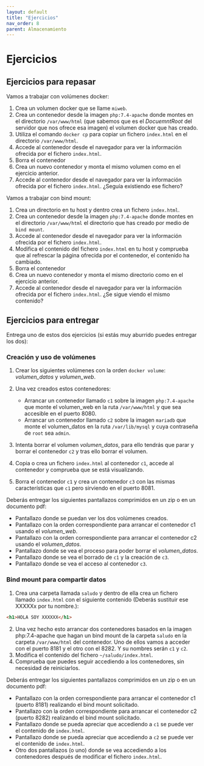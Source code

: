 ```yaml
---
layout: default
title: "Ejercicios"
nav_order: 8
parent: Almacenamiento
---
```


# Ejercicios

## Ejercicios para repasar

Vamos a trabajar con volúmenes docker:
1. Crea un volumen docker que se llame `miweb`.
2. Crea un contenedor desde la imagen `php:7.4-apache` donde montes en el directorio `/var/www/html` (que sabemos que es el *DocuemntRoot* del servidor que nos ofrece esa imagen) el volumen docker que has creado.
3. Utiliza el comando `docker cp` para copiar un fichero `index.html` en el directorio `/var/www/html`.
4. Accede al contenedor desde el navegador para ver la información ofrecida por el fichero `index.html`.
5. Borra el contenedor
6. Crea un nuevo contenedor y monta el mismo volumen como en el ejercicio anterior.
7. Accede al contenedor desde el navegador para ver la información ofrecida por el fichero `index.html`. ¿Seguía existiendo ese fichero?

Vamos a trabajar con bind mount:
1. Crea un directorio en tu host y dentro crea un fichero `index.html`.
2. Crea un contenedor desde la imagen `php:7.4-apache` donde montes en el directorio `/var/www/html` el directorio que has creado por medio de `bind mount`.
3. Accede al contenedor desde el navegador para ver la información ofrecida por el fichero `index.html`.
4. Modifica el contenido del fichero `index.html` en tu host y comprueba que al refrescar la página ofrecida por el contenedor, el contenido ha cambiado.
5. Borra el contenedor
6. Crea un nuevo contenedor y monta el mismo directorio como en el ejercicio anterior.
7. Accede al contenedor desde el navegador para ver la información ofrecida por el fichero `index.html`. ¿Se sigue viendo el mismo contenido?

## Ejercicios para entregar

Entrega uno de estos dos ejercicios (si estás muy aburrido puedes entregar los dos):

### Creación y uso de volúmenes

1. Crear los siguientes volúmenes con la orden `docker volume`: *volumen_datos* y *volumen_web*.
2. Una vez creados estos contenedores:
    * Arrancar un contenedor llamado `c1` sobre la imagen `php:7.4-apache` que monte el volumen_web en la ruta `/var/www/html` y que sea accesible en el puerto 8080.
    * Arrancar un contenedor llamado `c2` sobre la imagen `mariadb` que monte el volumen_datos en la ruta `/var/lib/mysql` y cuya contraseña de `root` sea `admin`.

3. Intenta borrar el volumen *volumen_datos*, para ello tendrás  que parar y borrar el contenedor `c2` y tras ello borrar el volumen.
4. Copia o crea un fichero `index.html` al contenedor `c1`, accede al contenedor y comprueba que se está visualizando.
5. Borra el contenedor `c1` y crea un contenedor `c3` con las mismas características que `c1` pero sirviendo en el puerto 8081.

Deberás entregar los siguientes pantallazos comprimidos en un zip o en un documento pdf:

* Pantallazo donde se puedan ver los dos volúmenes creados.
* Pantallazo con la orden correspondiente para arrancar el contenedor c1 usando el *volumen_web*.
* Pantallazo con la orden correspondiente para arrancar el contenedor c2 usando el *volumen_datos*.
* Pantallazo donde se vea el proceso para poder borrar el *volumen_datos*.
* Pantallazo donde se vea el borrado de `c1` y la creación de `c3`.
* Pantallazo donde se vea el acceso al contenedor `c3`.

### Bind mount para compartir datos

1. Crea una carpeta llamada `saludo` y dentro de ella crea un fichero llamado `index.html` con el siguiente contenido (Deberás sustituir ese XXXXXx por tu nombre.):

```html
<h1>HOLA SOY XXXXXX</h1>
```    
2. Una vez hecho esto arrancar dos contenedores basados en la imagen php:7.4-apache que hagan un bind mount de la carpeta `saludo` en la carpeta `/var/www/html` del contenedor. Uno de ellos vamos a acceder con el puerto 8181 y el otro con el 8282. Y su nombres serán `c1` y `c2`. 
3. Modifica el contenido del fichero `~/saludo/index.html`.
4. Comprueba que puedes seguir accediendo a los contenedores, sin necesidad de reiniciarlos.

Deberás entregar los siguientes pantallazos comprimidos en un zip o en un documento pdf:

* Pantallazo con la orden correspondiente para arrancar el contenedor c1 (puerto 8181) realizando el bind mount solicitado. 
* Pantallazo con la orden correspondiente para arrancar el contenedor c2 (puerto 8282) realizando el bind mount solicitado. 
* Pantallazo donde se pueda apreciar que accediendo a `c1` se puede ver el contenido de `index.html`. 
* Pantallazo donde se pueda apreciar que accediendo a `c2` se puede ver el contenido de `index.html`. 
* Otro dos pantallazos (o uno) donde se vea accediendo a los contenedores después de modificar el fichero `index.html`.
